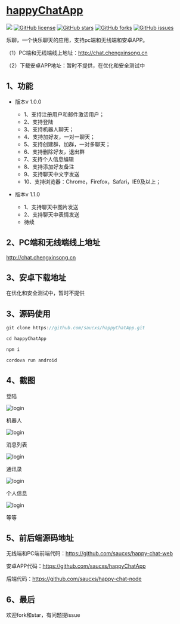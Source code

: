 
# [happyChatApp](https://github.com/saucxs/happyChatApp)
[![](https://img.shields.io/badge/Powered%20by-saucxs%20-brightgreen.svg)](https://github.com/saucxs/happyChatApp)
[![GitHub license](https://img.shields.io/github/license/saucxs/happyChatApp.svg)](https://github.com/saucxs/happyChatApp/blob/master/LICENSE)
[![GitHub stars](https://img.shields.io/github/stars/saucxs/happyChatApp.svg)](https://github.com/saucxs/happyChatApp/stargazers)
[![GitHub forks](https://img.shields.io/github/forks/saucxs/happyChatApp.svg)](https://github.com/saucxs/happyChatApp/network)
[![GitHub issues](https://img.shields.io/github/issues/saucxs/happyChatApp.svg)](https://github.com/saucxs/happyChatApp/issues)

乐聊，一个快乐聊天的应用，支持pc端和无线端和安卓APP。

（1）PC端和无线端线上地址：http://chat.chengxinsong.cn

（2）下载安卓APP地址：暂时不提供，在优化和安全测试中

## 1、功能
+ 版本v 1.0.0
    - 1、支持注册用户和邮件激活用户；
    - 2、支持登陆
    - 3、支持机器人聊天；
    - 4、支持加好友，一对一聊天；
    - 5、支持创建群，加群，一对多聊天；
    - 6、支持删除好友，退出群
    - 7、支持个人信息编辑
    - 8、支持添加好友备注
    - 9、支持聊天中文字发送
    - 10、支持浏览器：Chrome，Firefox，Safari，IE9及以上； 

+ 版本v 1.1.0
    - 1、支持聊天中图片发送
    - 2、支持聊天中表情发送
    - 待续
    
    
## 2、PC端和无线端线上地址

http://chat.chengxinsong.cn

## 3、安卓下载地址

在优化和安全测试中，暂时不提供
    
## 3、源码使用
```js
git clone https://github.com/saucxs/happyChatApp.git

cd happyChatApp

npm i

cordova run android
```

## 4、截图

登陆

![login](./vue_app/images/login.png)


机器人

![login](./vue_app/images/robot.png)

消息列表

![login](./vue_app/images/message.png)

通讯录

![login](./vue_app/images/contact.png)

个人信息

![login](./vue_app/images/personal.png)

等等

## 5、前后端源码地址

无线端和PC端前端代码：https://github.com/saucxs/happy-chat-web

安卓APP代码：https://github.com/saucxs/happyChatApp

后端代码：https://github.com/saucxs/happy-chat-node

## 6、最后

欢迎fork和star，有问题提issue
